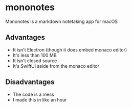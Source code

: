 # mononotes
Mononotes is a markdown notetaking app for macOS

## Advantages
- It isn't Electron (though it does embed monaco editor)
- It's less than 100 MB
- It isn't closed source
- It's SwiftUI aside from the monaco editor
## Disadvantages
- The code is a mess
- I made this in like an hour
